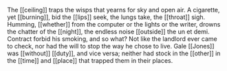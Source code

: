 The [[ceiling]] traps the wisps that yearns for sky and open air. A cigarette, yet [[burning]], bid the [[lips]] seek, the lungs take, the [[throat]] sigh. Humming, [[whether]] from the computer or the lights or the writer, drowns the chatter of the [[night]], the endless noise [[outside]] the un et demi. Contract forbid his smoking, and so what? Not like the landlord ever came to check, nor had the will to stop the way he chose to live. Gale [[Jones]] was [[without]] [[duty]], and vice versa; neither had stock in the [[other]] in the [[time]] and [[place]] that trapped them in their places.